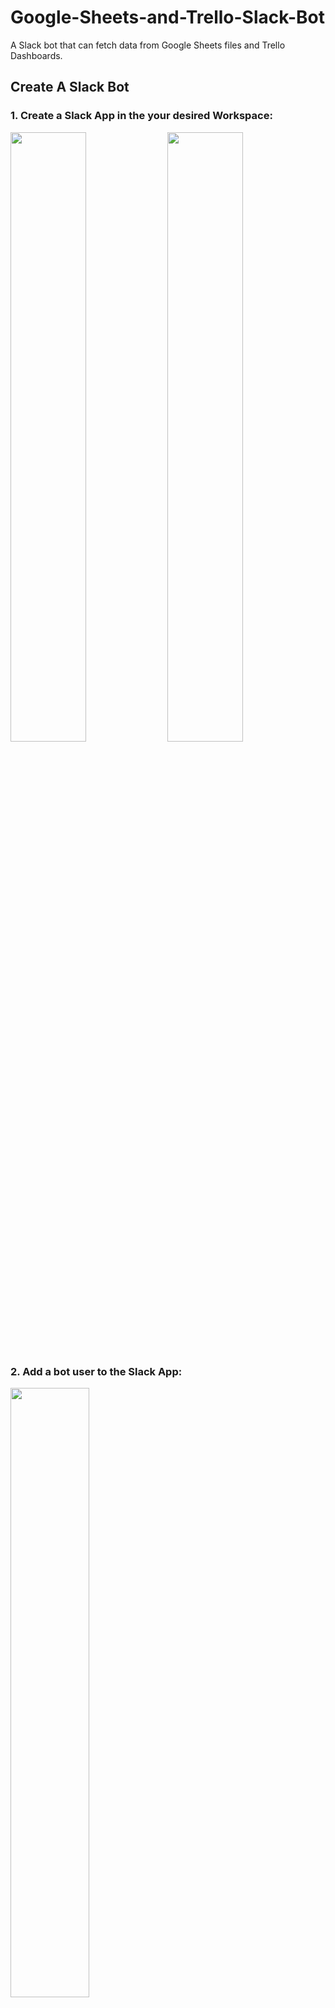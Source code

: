 # Google-Sheets-and-Trello-Slack-Bot

A Slack bot that can fetch data from Google Sheets files and Trello Dashboards.

## Create A Slack Bot


### 1. Create a Slack App in the your desired Workspace:

<img src=screenshots/1.png width="49%" height="50%"> <img src=screenshots/2.png width="49%" height="50%">

### 2. Add a bot user to the Slack App:

<img src=screenshots/3.png width="50%" height="50%">

<img src=screenshots/4.png width="50%" height="50%">

#### (Make is "Always Show My Bot as Online" is Off)
<img src=screenshots/5.png width="50%" height="50%">

#### (Bots and Permissions show be enabled now)
<img src=screenshots/6.png width="50%" height="50%">

### 3. Install the Slack App in your Workspace:

<img src=screenshots/7.png width="49%" height="50%"> <img src=screenshots/8.png width="49%" height="50%">

#### (You should have a Bot User OAuth Access Token now. Copy this because you'll need it later) 
<img src=screenshots/9.png width="50%" height="50%">

#### ("Add features and functionality" and "Install your app to your workspace" should now be enabled)
<img src=screenshots/10.png width="50%" height="50%">

#### (When you go to your Slack Workspace you should see your bot in the Apps section)
<img src=screenshots/11.png width="150" height="500">

### 4. Download and Install Node.js

https://nodejs.org/en/download/

### 5. Create a directory/folder for your project

### 6. In terminal/command prompt, CD to the project folder(or open the terminal/command prompt in the project folder)

### 7. Run the command: npm init
![](screenshots/12.PNG)

#### (You should now have a package.JSON file in your project file)
![](screenshots/13.PNG)

![](screenshots/14.PNG)

### 8. Download or copy the code in index.js file from this GitHub:

#### Download the ZIP file and extract(uncompress) the files
![](screenshots/15.PNG)

### OR!

#### Clone the GitHub using Terminal/Command Prompt with the command:  
git clone https://github.com/YawFrempong/Google-Sheets-Trello-Slack-Bot

![](screenshots/16.PNG)

#### Copy the index.js file from the GitHub repository you downloaded to your project folder:

![](screenshots/17.PNG)

![](screenshots/18.PNG)

### 9. In terminal/command prompt, CD to the project folder(or open the terminal/command prompt in the project folder). Install the required dependencies:
    
    npm install slackbots
    npm install google-spreadsheet
    npm install trello

### 10. You should have a package-lock.JSON file and node_modules folder now.

![](screenshots/19.PNG)

#### (You package.JSON file should look like this now)
![](screenshots/20.PNG)

### 11. Enter the Bot User OAuth Access Token and Bot Name into the SlackBot constructor:

![](screenshots/21.PNG)

<img src=screenshots/22.png width="49%" height="50%"><img src=screenshots/23.png width="49%" height="50%">

![](screenshots/24.PNG)



## Integrate Trello


### 12. Create a Trello account and Login If you don't already have one. 

### 13. Got to: https://trello.com/app-key

<img src=screenshots/25.png width="50%" height="50%">

#### (Trello Developer API Key)
<img src=screenshots/26.png width="50%" height="50%">

### 14. Copy the link and replace {YourAPIKey} with your Trello Developer API Key

![](screenshots/27.png)

![](screenshots/28.png)

### 15. Press Allow to generate an OAuth Token

<img src=screenshots/29.png width="50%" height="50%">

<img src=screenshots/30.png width="50%" height="50%">

### 16. Copy the API Key and OAuth Token into the Trello constructor:

![](screenshots/31.PNG)

![](screenshots/32.PNG)

### 17. Copy the URL Code from your Trello Board and put it in the getListsOnBoards() function:

![](screenshots/34.PNG)

![](screenshots/33.PNG)

![](screenshots/35.PNG)




## Integrate Google Sheets


### 18. Go to Google Developers Console: https://console.developers.google.com

### 19. Click on the project tab on the top left:

<img src=screenshots/35_2.png width="50%" height="50%">

### 20. Create a new project

<img src=screenshots/36.png width="50%" height="50%">

<img src=screenshots/37.png width="50%" height="50%">

### 21. Enable the Google Drive API:

<img src=screenshots/38.png width="50%" height="50%">

<img src=screenshots/39.png width="50%" height="50%">

<img src=screenshots/40.png width="50%" height="50%">

### 22. Generate and download a Google Drive JSON file:

<img src=screenshots/41.png width="49%" height="50%"> <img src=screenshots/42.png width="49%" height="50%">

<img src=screenshots/43.png width="49%" height="50%"> <img src=screenshots/44.png width="49%" height="50%">

### 23. Copy the JSON file into your project folder and rename the file to "client_secret":

![](screenshots/45.PNG)

![](screenshots/46.PNG)

### 24. Copy the client email address from the client_secret.JSON file and share your Google Spreadsheets with that email:

![](screenshots/47.PNG)

<img src=screenshots/48.PNG width="75%" height="75%">

### 25. Add your Google Sheets URL ID to the sheets array in index.js

![](screenshots/49.PNG)

![](screenshots/50.PNG)

![](screenshots/51.PNG)

### 26. Change the code in the phase_2() function in index.js to match your use:

![](screenshots/sheets_example.png)

![](screenshots/54.PNG)

![](screenshots/55.PNG)

### 27. In terminal/command prompt, CD to the project folder(or open the terminal/command prompt in the project folder)

### 28. Run the code to turn on the bot with this command: node index.js

![](screenshots/56.PNG)

### 29. Go to your Slack Workspace and test out the bot:

<img src=screenshots/57.png width="125" height="750">

![](screenshots/58.png)

<img src=screenshots/59.png width="75%" height="75%">

<img src=screenshots/60.png width="50%" height="50%">

### Congrats you have the bot working. Continue to add code to the index.js file to add more functionality.



## Deploy the Bot to Run on the Cloud using Google Cloud and Kubernetes

Build a Slack Bot with Node.js on Kubernetes(Tutorial): https://codelabs.developers.google.com/codelabs/cloud-slack-bot/index.html#0

More hosting options(AWS, Microsoft Azure, IBM Cloud, Heroku, etc): https://api.slack.com/docs/hosting

## Helpful Resources(Node.js Libraries)

Google Spreadsheets: https://www.npmjs.com/package/google-spreadsheet
Slackbots: https://www.npmjs.com/package/slackbots
Trello: https://www.npmjs.com/package/trello

## Helpful Resources(YouTube Videos)

Build A Slackbot: https://www.youtube.com/watch?v=nyyXTIL3Hkw

Google Sheets and JavaScript with Node.js: https://www.youtube.com/watch?v=UGN6EUi4Yio

Building a Serverless Slack App with AWS and Serverless Framework: https://www.youtube.com/playlist?list=PLGyRwGktEFqd_Xjg-MwyUbsmT1_X_q_oU

## Helpful Resources(API Documentation)

Slack API: https://api.slack.com/

Trello API: https://developers.trello.com/reference#introduction
